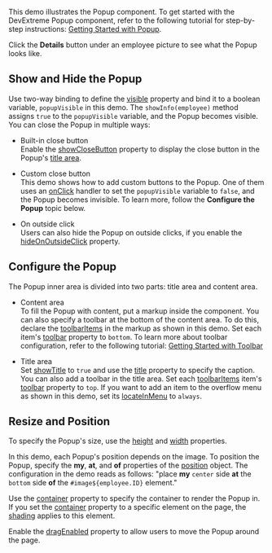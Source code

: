 This demo illustrates the Popup component. To get started with the DevExtreme Popup component, refer to the following tutorial for step-by-step instructions: [Getting Started with Popup](/Documentation/Guide/UI_Components/Popup/Getting_Started_with_Popup/).

Click the **Details** button under an employee picture to see what the Popup looks like.

## Show and Hide the Popup

Use two-way binding to define the [visible](/Documentation/ApiReference/UI_Components/dxPopup/Configuration/#visible) property and bind it to a boolean variable, `popupVisible` in this demo. The `showInfo(employee)` method assigns `true` to the `popupVisible` variable, and the Popup becomes visible. You can close the Popup in multiple ways:

- Built-in close button    
Enable the [showCloseButton](/Documentation/ApiReference/UI_Components/dxPopup/Configuration/#showCloseButton) property to display the close button in the Popup's [title area](/Documentation/ApiReference/UI_Components/dxPopup/Configuration/#showTitle).

- Custom close button    
This demo shows how to add custom buttons to the Popup. One of them uses an [onClick](/Documentation/ApiReference/UI_Components/dxButton/Configuration/#onClick) handler to set the `popupVisible` variable to `false`, and the Popup becomes invisible. To learn more, follow the **Configure the Popup** topic below.

- On outside click    
Users can also hide the Popup on outside clicks, if you enable the [hideOnOutsideClick](/Documentation/ApiReference/UI_Components/dxPopup/Configuration/#hideOnOutsideClick) property.

## Configure the Popup

The Popup inner area is divided into two parts: title area and content area.

- Content area       
To fill the Popup with content, put a markup inside the component. You can also specify a toolbar at the bottom of the content area. To do this, declare the [toolbarItems](/Documentation/ApiReference/UI_Components/dxPopup/Configuration/toolbarItems/) in the markup as shown in this demo. Set each item's [toolbar](/Documentation/ApiReference/UI_Components/dxPopup/Configuration/toolbarItems/#toolbar) property to `bottom`. To learn more about toolbar configuration, refer to the following tutorial: [Getting Started with Toolbar](/Documentation/Guide/UI_Components/Toolbar/Getting_Started_with_Toolbar/)

- Title area       
Set [showTitle](Documentation/ApiReference/UI_Components/dxPopup/Configuration/#showTitle) to `true` and use the [title](/Documentation/ApiReference/UI_Components/dxPopup/Configuration/#title) property to specify the caption. You can also add a toolbar in the title area. Set each [toolbarItems](/Documentation/ApiReference/UI_Components/dxPopup/Configuration/toolbarItems/) item's [toolbar](/Documentation/ApiReference/UI_Components/dxPopup/Configuration/toolbarItems/#toolbar) property to `top`. If you want to add an item to the overflow menu as shown in this demo, set its [locateInMenu](/Documentation/ApiReference/UI_Components/dxPopup/Configuration/toolbarItems/#locateInMenu) to `always`.

## Resize and Position

To specify the Popup's size, use the [height](/Documentation/ApiReference/UI_Components/dxPopup/Configuration/#height) and [width](/Documentation/ApiReference/UI_Components/dxPopup/Configuration/#width) properties.

In this demo, each Popup's position depends on the image. To position the Popup, specify the **my**, **at**, and **of** properties of the [position](/Documentation/ApiReference/UI_Components/dxPopup/Configuration/#position) object. The configuration in the demo reads as follows: "place **my** `center` side **at** the `bottom` side **of** the `#image${employee.ID}` element."

Use the [container](/Documentation/ApiReference/UI_Components/dxPopup/Configuration/#container) property to specify the container to render the Popup in. If you set the [container](/Documentation/ApiReference/UI_Components/dxPopup/Configuration/#container) property to a specific element on the page, the [shading](/Documentation/ApiReference/UI_Components/dxPopup/Configuration/#shading) applies to this element.

Enable the [dragEnabled](/Documentation/ApiReference/UI_Components/dxPopup/Configuration/#dragEnabled) property to allow users to move the Popup around the page.